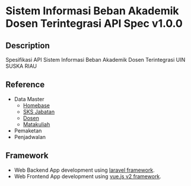 # Sistem Informasi Beban Akademik Dosen Terintegrasi API Spec v1.0.0 

## Description
Spesifikasi API Sistem Informasi Beban Akademik Dosen Terintegrasi UIN SUSKA RIAU 

## Reference
 - Data Master
    - [Homebase](https://github.com/jibrasoft/bad-uinsuska-documentation/tree/main/master/homebase)
    - [SKS Jabatan](https://github.com/jibrasoft/bad-uinsuska-documentation/tree/main/master/jabatan)
    - [Dosen](https://github.com/jibrasoft/bad-uinsuska-documentation/tree/main/master/dosen)
    - [Matakuliah](https://github.com/jibrasoft/bad-uinsuska-documentation/tree/main/master/matakuliah)
 - Pemaketan
 - Penjadwalan

## Framework
 - Web Backend App development using [laravel framework](https://laravel.com/).
 - Web Frontend App development using [vue.js v2 framework](https://vuejs.org/).
